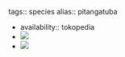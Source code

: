 tags:: species
alias:: pitangatuba

- availability:: tokopedia
- ![](https://peach-geographical-bat-397.mypinata.cloud/ipfs/QmPVghiNB6DHeSmZJYH75GkxYhMfff5yGup2CxXfq7sjY2)
- ![](https://peach-geographical-bat-397.mypinata.cloud/ipfs/QmVMdb57a5kPctx9JAdWDqQwSbdzES6WDWXVmiBwZ5dhnP)